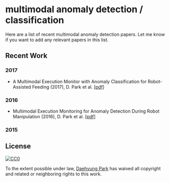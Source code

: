 # multimodal anomaly detection / classification 

Here are a list of recent multimodal anomaly detection papers. Let me know if you want to add any relevant papers in this list.

## Recent Work
### 2017
- A Multimodal Execution Monitor with Anomaly Classification for Robot-Assisted Feeding (2017), D. Park et al. [[pdf]](http://www.daehyungpark.com/publications/IROS17_1223_FI.pdf)

### 2016
- Multimodal Execution Monitoring for Anomaly Detection During Robot Manipulation (2016), D. Park et al. [[pdf]](http://www.daehyungpark.com/publications/IROS17_1223_FI.pdf)

### 2015



## License
[![CC0](http://mirrors.creativecommons.org/presskit/buttons/88x31/svg/cc-zero.svg)](https://creativecommons.org/publicdomain/zero/1.0/)

To the extent possible under law, [Daehyung Park](https://daehyungpark.com) has waived all copyright and related or neighboring rights to this work.
